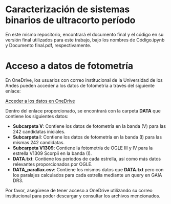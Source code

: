 # Caracterización de sistemas binarios de ultracorto período

En este mismo repositorio, encontrará el documento final y el código en su versión final utilizados para este trabajo, bajo los nombres de Código.ipynb y Documento final.pdf, respectivamente.

# Acceso a datos de fotometría

En OneDrive, los usuarios con correo institucional de la Universidad de los Andes pueden acceder a los datos de fotometría a través del siguiente enlace:

[Acceder a los datos en OneDrive](https://uniandes-my.sharepoint.com/:f:/g/personal/d_cortinal_uniandes_edu_co/EgDk8kcePmNDhxKszaZkDSgBcJOEuVmp38CM_O7FgVHIYw?e=IeBbfe)

Dentro del enlace proporcionado, se encontrará con la carpeta **DATA** que contiene los siguientes datos:

- **Subcarpeta V**: Contiene los datos de fotometría en la banda \(V\) para las 242 candidatas iniciales.
- **Subcarpeta I**: Contiene los datos de fotometría en la banda \(I\) para las mismas 242 candidatas.
- **Subcarpeta V1309**: Contiene la fotometría de OGLE III y IV para la estrella V1309 Scorpii en la banda \(I\).
- **DATA.txt**: Contiene los periodos de cada estrella, así como más datos relevantes proporcionados por OGLE.
- **DATA_parallax.csv**: Contiene los mismos datos que **DATA.txt** pero con los paralajes calculados para cada estrella mediante un query en GAIA DR3.

Por favor, asegúrese de tener acceso a OneDrive utilizando su correo institucional para poder descargar y consultar los archivos mencionados.
